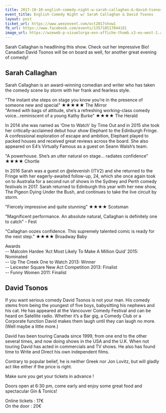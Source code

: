 ```yaml
---
title: 2017-10-10-english-comedy-night-w-sarah-callaghan-&-david-tsonos
event_title: English Comedy Night w/ Sarah Callaghan & David Tsonos
layout: post
ticket_url: https://www.weezevent.com/oct2017show1
fb_url: https://www.facebook.com/events/135718517044181
image_url: https://wzeweb-p-visuelorga-evn-affiche-thumb.s3-eu-west-1.amazonaws.com/affiche_276222.thumb53700.1504714070.jpg
---
```

Sarah Callaghan is headlining this show. Check out her impressive Bio!  
Canadian David Tsonos will be on board as well, for another great evening of comedy!

## Sarah Callaghan
Sarah Callaghan is an award-winning comedian and writer who has taken the comedy scene by storm with her frank and fearless style.   

"The instant she steps on stage you know you’re in the presence of someone new and special" ★★★★★ The Mirror  
"Armed with bags of attitude, she’s a refreshing working-class comedy voice…reminiscent of a young Kathy Burke" ★★★★ The Herald

In 2014 she was named as ‘One to Watch’ by Time Out and in 2015 she took her critically-acclaimed debut hour show Elephant to the Edinburgh Fringe. A confessional exploration of escape and ambition, Elephant played to packed houses and received great reviews across the board. She also appeared on E4’s Virtually Famous as a guest on Seann Walsh’s team.

"A powerhouse. She’s an utter natural on stage… radiates confidence" ★★★★ Chortle

In 2016 Sarah was a guest on @elevenish (ITV2) and she returned to the Fringe with her eagerly-awaited follow-up, 24, which she once again took on to Australia for a second run of shows in the Sydney and Perth comedy festivals in 2017.  Sarah returned to Edinburgh this year with her new show, The Pigeon Dying Under the Bush, and continues to take the live circuit by storm.

"Fiercely impressive and quite stunning" ★★★★ Scotsman

"Magnificent performance. An absolute natural, Callaghan is definitely one to catch" - Fest

"Callaghan oozes confidence. This supremely talented comic is ready for the next step." ★★★★ Broadway Baby

Awards  
-- Malcolm Hardee ‘Act Most Likely To Make A Million Quid’ 2015: Nominated  
-- Up The Creek One to Watch 2013: Winner  
-- Leicester Square New Act Competition 2013: Finalist  
-- Funny Women 2011: Finalist  

## David Tsonos
If you want serious comedy David Tsonos is not your man. His comedy stems from being the youngest of five boys, babysitting his nephews and his cat. He has appeared at the Vancouver Comedy Festival and can be heard on Satellite radio. Whether it’s a Bar gig, a Comedy Club or a Corporate function David makes them laugh until they can laugh no more. (Well maybe a little more.)

David has been touring Canada since 1999, from one end to the other several times, and now doing shows in the USA and the U.K. When not touring David has acted in commercials and TV shows. He also has found time to Write and Direct his own independent films.

Contrary to popular belief, he is neither Greek nor Jon Lovitz, but will gladly act like either if the price is right.

Make sure you get your tickets in advance !

Doors open at 6:30 pm, come early and enjoy some great food and spectacular Gin & Tonics!

Online tickets : 17€  
On the door : 20€